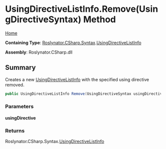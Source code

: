 <a name="_top"></a>

# UsingDirectiveListInfo\.Remove\(UsingDirectiveSyntax\) Method

[Home](../../../../../README.md#_top)

**Containing Type**: [Roslynator.CSharp.Syntax](../../README.md#_top)\.[UsingDirectiveListInfo](../README.md#_top)

**Assembly**: Roslynator\.CSharp\.dll

## Summary

Creates a new [UsingDirectiveListInfo](../README.md#_top) with the specified using directive removed\.

```csharp
public UsingDirectiveListInfo Remove(UsingDirectiveSyntax usingDirective)
```

### Parameters

#### usingDirective

### Returns

Roslynator\.CSharp\.Syntax\.[UsingDirectiveListInfo](../README.md#_top)


